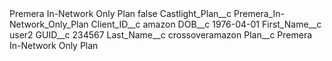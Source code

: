 <?xml version="1.0" encoding="UTF-8"?>
<CustomMetadata xmlns="http://soap.sforce.com/2006/04/metadata" xmlns:xsi="http://www.w3.org/2001/XMLSchema-instance" xmlns:xsd="http://www.w3.org/2001/XMLSchema">
    <label>Premera In-Network Only Plan</label>
    <protected>false</protected>
    <values>
        <field>Castlight_Plan__c</field>
        <value xsi:type="xsd:string">Premera_In-Network_Only_Plan</value>
    </values>
    <values>
        <field>Client_ID__c</field>
        <value xsi:type="xsd:string">amazon</value>
    </values>
    <values>
        <field>DOB__c</field>
        <value xsi:type="xsd:date">1976-04-01</value>
    </values>
    <values>
        <field>First_Name__c</field>
        <value xsi:type="xsd:string">user2</value>
    </values>
    <values>
        <field>GUID__c</field>
        <value xsi:type="xsd:string">234567</value>
    </values>
    <values>
        <field>Last_Name__c</field>
        <value xsi:type="xsd:string">crossoveramazon</value>
    </values>
    <values>
        <field>Plan__c</field>
        <value xsi:type="xsd:string">Premera In-Network Only Plan</value>
    </values>
</CustomMetadata>
